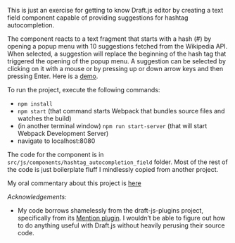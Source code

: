 This is just an exercise for getting to know Draft.js editor by creating a text field component capable of providing suggestions for hashtag autocompletion.

The component reacts to a text fragment that starts with a hash (#) by opening a popup menu with 10 suggestions fetched from the Wikipedia API. When selected, a suggestion will replace the beginning of the hash tag that triggered the opening of the popup menu. A suggestion can be selected by clicking on it with a mouse or by pressing up or down arrow keys and then pressing Enter. Here is a [demo](https://azangru.github.io/hashtag-autocompletion-with-draftjs/).

To run the project, execute the following commands:

- `npm install`
- `npm start` (that command starts Webpack that bundles source files and watches the build)
- (in another terminal window) `npm run start-server` (that will start Webpack Development Server)
- navigate to localhost:8080

The code for the component is in `src/js/components/hashtag_autocompletion_field` folder. Most of the rest of the code is just boilerplate fluff I mindlessly copied from another project.

My oral commentary about this project is [here](https://youtu.be/K9wHt1pIUUI)

*Acknowledgements:*
- My code borrows shamelessly from the draft-js-plugins project, specifically from its [Mention plugin](https://github.com/draft-js-plugins/draft-js-plugins/tree/master/draft-js-mention-plugin). I wouldn’t be able to figure out how to do anything useful with Draft.js without heavily perusing their source code.
